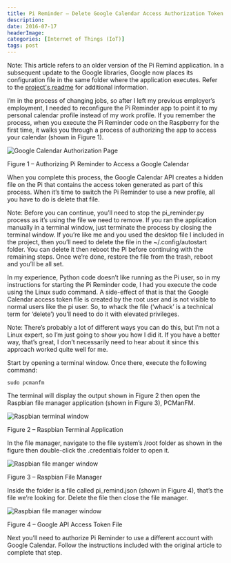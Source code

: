 ```yaml
---
title: Pi Reminder – Delete Google Calendar Access Authorization Token
description: 
date: 2016-07-17
headerImage: 
categories: [Internet of Things (IoT)]
tags: post
---
```


Note: This article refers to an older version of the Pi Remind application. In a subsequent update to the Google libraries, Google now places its configuration file in the same folder where the application executes. Refer to the [project's readme](https://github.com/johnwargo/pi-remind-hd#changing-the-google-profile) for additional information.

I’m in the process of changing jobs, so after I left my previous employer’s employment, I needed to reconfigure the Pi Reminder app to point it to my personal calendar profile instead of my work profile. If you remember the process, when you execute the Pi Reminder code on the Raspberry for the first time, it walks you through a process of authorizing the app to access your calendar (shown in Figure 1).

![Google Calendar Authorization Page](/images/2016/pi-remind-delete-auth-00.png)

Figure 1 – Authorizing Pi Reminder to Access a Google Calendar

When you complete this process, the Google Calendar API creates a hidden file on the Pi that contains the access token generated as part of this process. When it’s time to switch the Pi Reminder to use a new profile, all you have to do is delete that file.

Note: Before you can continue, you’ll need to stop the pi\_reminder.py process as it’s using the file we need to remove. If you ran the application manually in a terminal window, just terminate the process by closing the terminal window. If you’re like me and you used the desktop file I included in the project, then you’ll need to delete the file in the ~/.config/autostart folder. You can delete it then reboot the Pi before continuing with the remaining steps. Once we’re done, restore the file from the trash, reboot and you’ll be all set.

In my experience, Python code doesn’t like running as the Pi user, so in my instructions for starting the Pi Reminder code, I had you execute the code using the Linux sudo command. A side-effect of that is that the Google Calendar access token file is created by the root user and is not visible to normal users like the pi user. So, to whack the file (‘whack’ is a technical term for ‘delete’) you’ll need to do it with elevated privileges.

Note: There’s probably a lot of different ways you can do this, but I’m not a Linux expert, so I’m just going to show you how I did it. If you have a better way, that’s great, I don’t necessarily need to hear about it since this approach worked quite well for me.

Start by opening a terminal window. Once there, execute the following command:

`sudo pcmanfm`

The terminal will display the output shown in Figure 2 then open the Raspbian file manager application (shown in Figure 3), PCManFM.

![Raspbian terminal window](/images/2016/pi-remind-delete-auth-01.png)

Figure 2 – Raspbian Terminal Application

In the file manager, navigate to the file system’s /root folder as shown in the figure then double-click the .credentials folder to open it.

![Raspbian file manger window](/images/2016/pi-remind-delete-auth-02.png)

Figure 3 – Raspbian File Manager

Inside the folder is a file called pi\_remind.json (shown in Figure 4), that’s the file we’re looking for. Delete the file then close the file manager.

![Raspbian file manager window](/images/2016/pi-remind-delete-auth-03.png)

Figure 4 – Google API Access Token File

Next you’ll need to authorize Pi Reminder to use a different account with Google Calendar. Follow the instructions included with the original article to complete that step.
